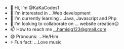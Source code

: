 - 👋 Hi, I’m @KaKaCodes1
- 👀 I’m interested in ...Web development
- 🌱 I’m currently learning ...Java, Javascript and Php
- 💞️ I’m looking to collaborate on ... website creation😉
- 📫 How to reach me ...hamisig123@gmail.com
- 😄 Pronouns: ...He/Him
- ⚡ Fun fact: ...Love music

<!---
KaKaCodes1/KaKaCodes1 is a ✨ special ✨ repository because its `README.md` (this file) appears on your GitHub profile.
You can click the Preview link to take a look at your changes.
--->
